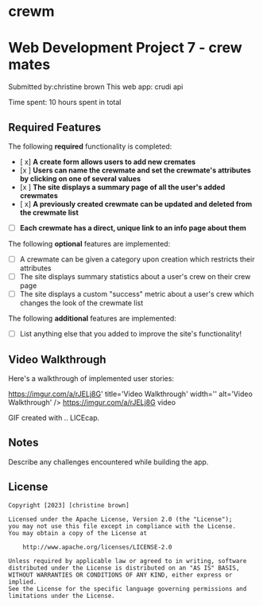 # crewm
# Web Development Project 7 - crew mates

Submitted by:christine brown
This web app: crudi api

Time spent: 10 hours spent in total

## Required Features

The following **required** functionality is completed:

- [ x] **A create form allows users to add new cremates**
- [x ] **Users can name the crewmate and set the crewmate's attributes by clicking on one of several values**
- [x ] **The site displays a summary page of all the user's added crewmates**
- [ x] **A previously created crewmate can be updated and deleted from the crewmate list**
- [ ] **Each crewmate has a direct, unique link to an info page about them**

The following **optional** features are implemented:

- [ ] A crewmate can be given a category upon creation which restricts their attributes
- [ ] The site displays summary statistics about a user's crew on their crew page 
- [ ] The site displays a custom "success" metric about a user's crew which changes the look of the crewmate list

The following **additional** features are implemented:

* [ ] List anything else that you added to improve the site's functionality!

## Video Walkthrough

Here's a walkthrough of implemented user stories:

https://imgur.com/a/rJELj8G' title='Video Walkthrough' width='' alt='Video Walkthrough' />
https://imgur.com/a/rJELj8G   video
<!-- Replace this with whatever GIF tool you used! -->
GIF created with ..
LICEcap.  
<!-- Recommended tools:
[Kap](https://getkap.co/) for macOS
[ScreenToGif](https://www.screentogif.com/) for Windows
[peek](https://github.com/phw/peek) for Linux. -->

## Notes

Describe any challenges encountered while building the app.

## License

    Copyright [2023] [christine brown]

    Licensed under the Apache License, Version 2.0 (the "License");
    you may not use this file except in compliance with the License.
    You may obtain a copy of the License at

        http://www.apache.org/licenses/LICENSE-2.0

    Unless required by applicable law or agreed to in writing, software
    distributed under the License is distributed on an "AS IS" BASIS,
    WITHOUT WARRANTIES OR CONDITIONS OF ANY KIND, either express or implied.
    See the License for the specific language governing permissions and
    limitations under the License.
